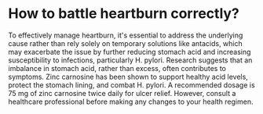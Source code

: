 # How to battle heartburn correctly?

To effectively manage heartburn, it's essential to address the underlying cause rather than rely solely on temporary solutions like antacids, which may exacerbate the issue by further reducing stomach acid and increasing susceptibility to infections, particularly H. pylori. Research suggests that an imbalance in stomach acid, rather than excess, often contributes to symptoms. Zinc carnosine has been shown to support healthy acid levels, protect the stomach lining, and combat H. pylori. A recommended dosage is 75 mg of zinc carnosine twice daily for ulcer relief. However, consult a healthcare professional before making any changes to your health regimen.